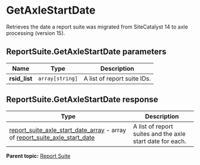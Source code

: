 # GetAxleStartDate

Retrieves the date a report suite was migrated from SiteCatalyst 14 to axle processing (version 15).

## ReportSuite.GetAxleStartDate parameters

|Name|Type|Description|
|----|----|-----------|
|**rsid_list** |`array[string]` |A list of report suite IDs.|

## ReportSuite.GetAxleStartDate response

|Type|Description|
|----|-----------|
| [report_suite_axle_start_date_array](../../data_types/r_report_suite_axle_start_date_array.md#) - array of [report_suite_axle_start_date](../../data_types/r_report_suite_axle_start_date.md#) |A list of report suites and the axle start date for each.|

**Parent topic:** [Report Suite](../../methods/report_suite/r_methods_reportsuite.md)

